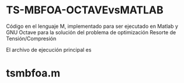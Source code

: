 # TS-MBFOA-OCTAVEvsMATLAB
Código en el lenguaje M, implementado para ser ejecutado en Matlab y GNU Octave para la solución del problema de optimización Resorte de Tensión/Compresión

El archivo de ejecución principal es  
# tsmbfoa.m
